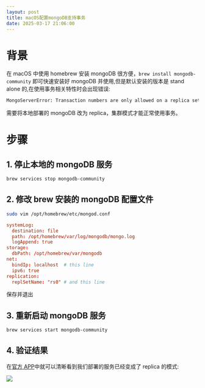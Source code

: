 ```yaml
---
layout: post
title: macOS配置mongoDB支持事务
date: 2025-03-17 21:06:00
---
```


# 背景

在 macOS 中使用 homebrew 安装 mongoDB 很方便，`brew install mongodb-community` 即可快速安装好 mongoDB 并使用,但是默认安装的版本是 stand alone 的,在使用事务相关特性时会出现错误:

<!-- more -->
``` bash
MongoServerError: Transaction numbers are only allowed on a replica set member or mongos...
```

需要将本地部署的 mongoDB 改为 replica，集群模式才能正常使用事务。

# 步骤

## 1. 停止本地的 mongoDB 服务

``` bash
brew services stop mongodb-community
```

## 2. 修改 brew 安装的 mongoDB 配置文件

``` bash
sudo vim /opt/homebrew/etc/mongod.conf
```

``` conf
systemLog:
  destination: file
  path: /opt/homebrew/var/log/mongodb/mongo.log
  logAppend: true
storage:
  dbPath: /opt/homebrew/var/mongodb
net:
  bindIp: localhost  # this line
  ipv6: true
replication:
  replSetName: "rs0" # and this line
```

保存并退出

## 3. 重新启动 mongoDB 服务

``` bash
brew services start mongodb-community
```

## 4. 验证结果

在[官方 APP](https://www.mongodb.com/try/download/atlascli)中就可以清晰看到我们部署的服务已经变成了 replica 的模式:

![](https://xiaohaoxing-1257815318.cos.ap-chengdu.myqcloud.com/blog/%E6%88%AA%E5%B1%8F2025-03-17%2021.14.08.png)